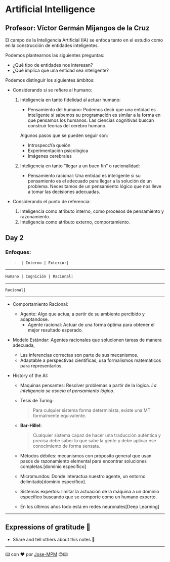 # Artificial Intelligence
## Profesor: Víctor Germán Mijangos de la Cruz


El campo de la Inteligencia Artificial (IA) se enfoca tanto en el estudio como en la
construcción de entidades inteligentes. 

Podemos plantearnos las siguientes preguntas:
- ¿Qué tipo de entidades nos interesan?
- ¿Qué implica que una entidad sea inteligente?

Podemos distinguir los siguientes ámbitos:
- Considerando si se refiere al humano:
    1. Inteligencia en tanto fidelidad al actuar humano: 
        - Pensamiento del humano: Podemos decir que una entidad es inteligente si sabemos su programación es similar a la forma en que pensamos los humanos. Las ciencias cognitivas buscan construir teorías del cerebro humano.
        
        Algunos pasos que se pueden seguir son:
        - IntrospeccYa queión
        - Experimentación psicológica
        - Imágenes cerebrales

    2. Inteligencia en tanto “llegar a un buen fin” o racionalidad:
        - Pensamiento racional: Una entidad es inteligente si su pensamiento es el adecuado para llegar a la solución de un problema. Necesitamos de un pensamiento lógico que nos lleve a tomar las decisiones adecuadas.

- Considerando el punto de referencia:
    1. Inteligencia como atributo interno, como procesos de pensamiento y razonamiento.
    2. Inteligencia como atributo externo, comportamiento.

## Day 2
### Enfoques:

        -  | Interno | Exterior|
____ 
    Humano | Cognición | Racional|
___
    Racional| 
___
* Comportamiento Racional:
    - Agente: Algo que actua, a partir de su ambiente percibido y adaptandose.
        - Agente racional: Actuar de una forma óptima para obtener el mejor resultado esperado.
* Modelo Estándar: Agentes racionales que solucionen tareas de manera adecuada,
    - Las inferencias correctas son parte de sus mecanismos.
    - Adaptable a perspectivas científicas, usa formalismos matemáticos para representarlos.

* History of the AI:
    - Maquinas pensantes: Resolver problemas a partir de la lógica. _La inteligencia se asocia al pensamiento lógico_.

    - Tesis de Turing:
        > Para culquier sistema forma determinista, existe una MT formalmente equivalente.
    - **Bar-Hillel**:
        > Cualquier sistema capaz de hacer una traducción auténtica y precisa debe saber lo que sabe la gente y debe aplicar ese conocimiento de forma sensata. 
    - Métodos débiles: mecanismos con próposito general que usan pasos de razonamiento elemental para encontrar soluciones completas.[dominio específico]

    - Micromundos: Donde interactua nuestro agente, un entorno delimitado[dominio específico].
    - Sistemas expertos: limitar la actuación de la máquina a un dominio específico buscando que se comporte como un humano experto.
    - En los últimos años todo está en redes neuronales[Deep Learning]
------
## Expressions of gratitude 🎁
* Share and tell others about this notes 📢
------
⌨️ con ❤️ por [Jose-MPM](https://github.com/Jose-MPM) 😊⌨️
